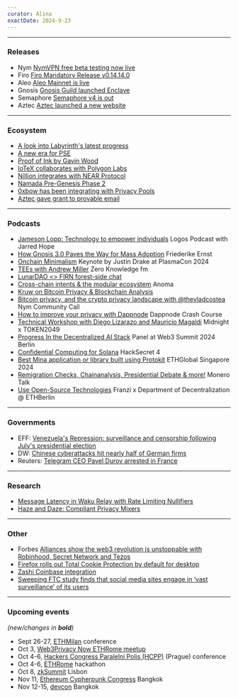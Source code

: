 ```yaml
---
curator: Alina
exactDate: 2024-9-23
---
```


<!--
### Research

### Ecosystem

### Grants

### Releases

### Podcasts

### Governments

### Other
-->

---

### Releases
- Nym [NymVPN free beta testing now live](https://blog.nymtech.net/nymvpn-free-beta-testing-now-live-751edfc9bb69)
- Firo [Firo Mandatory Release v0.14.14.0](https://firo.org/2024/09/04/firo-release-014140-mandatory.html)
- Aleo [Aleo Mainnet is live](https://x.com/AleoHQ/status/1836413826985804064)
- Gnosis [Gnosis Guild launched Enclave](https://x.com/GnosisGuild/status/1836426106074792384)
- Semaphore [Semaphore v4 is out](https://x.com/SemaphoreDevs/status/1836427240784920722)
- Aztec [Aztec launched a new website](https://aztec.network)
  
---

### Ecosystem
- [A look into Labyrinth's latest progress](https://blog.labyrinth.technology/labyrinth-user-owned-privacy-in-public-blockchains-a-look-at-our-latest-progres-2/)
- [A new era for PSE](https://pse-team.notion.site/A-new-era-for-PSE-f4cde2e1a20d49ed92071a93ad8ba7df)
- [Proof of Ink by Gavin Wood](https://cointelegraph.com/news/proof-of-ink-gavin-wood-tattoo-web3-privacy)
- [IoTeX collaborates with Polygon Labs](https://www.theblock.co/post/316806/iotex-polygon-labs-agglayer-depin)
- [Nillion integrates with NEAR Protocol](https://www.theblock.co/post/316458/nillion-integrates-with-near-protocol-enhancing-privacy-tools-for-developers)
- [Namada Pre-Genesis Phase 2](https://docs.namada.net/networks/starting-network/genesis-flow/participants#bond-to-a-pre-genesis-validator-account)
- [0xbow has been integrating with Privacy Pools](https://github.com/0xbow-io/privacy-pool-V1.0)
- [Aztec gave grant to provable email](https://x.com/NoirLang/status/1834290911745884586)
  
---

### Podcasts
- [Jameson Lopp: Technology to empower individuals](https://press.logos.co/podcasts/logos-state/jameson-lopp-technology-to-empower-individuals) Logos Podcast with Jarred Hope
- [How Gnosis 3.0 Paves the Way for Mass Adoption](https://www.youtube.com/watch?v=-Z-twj1gm10) Friederike Ernst
- [Onchain Minimalism](https://www.youtube.com/watch?v=M8CO8MUPKxU) Keynote by Justin Drake at PlasmaCon 2024
- [TEEs with Andrew Miller](https://zeroknowledge.fm/339-2/) Zero Knowledge fm
- [LunarDAO <> FIRN forest-side chat](https://x.com/lunarpunksquad/status/1836026935295476065?s=19)
- [Cross-chain intents & the modular ecosystem](https://x.com/anoma/status/1836056305854750765) Anoma
- [Kruw on Bitcoin Privacy & Blockchain Analysis](https://www.youtube.com/watch?v=v952Fd1vmOs&list=PL-EuBfVebuVN4XQICXeUun_rQNA68Qp8-&index=10)
- [Bitcoin privacy, and the crypto privacy landscape with @thevladcostea](https://www.youtube.com/watch?v=5JV06qGqf8s&list=PL-EuBfVebuVN4XQICXeUun_rQNA68Qp8-&index=9) Nym Community Call
- [How to improve your privacy with Dappnode](https://www.youtube.com/watch?v=Hz4IPSz67IQ&list=PL-EuBfVebuVN4XQICXeUun_rQNA68Qp8-&index=8) Dappnode Crash Course
- [Technical Workshop with Diego Lizarazo and Mauricio Magaldi](https://www.youtube.com/watch?v=y85aLzVMgGE&list=PL-EuBfVebuVN4XQICXeUun_rQNA68Qp8-&index=7) Midnight x TOKEN2049
- [Progress In the Decentralized AI Stack](https://www.youtube.com/watch?v=hxszdjzPENE&list=PL-EuBfVebuVN4XQICXeUun_rQNA68Qp8-&index=6) Panel at Web3 Summit 2024 Berlin
- [Confidential Computing for Solana](https://www.youtube.com/watch?v=1EwzB1S5vI8&list=PL-EuBfVebuVN4XQICXeUun_rQNA68Qp8-&index=5) HackSecret 4
- [Best Mina application or library built using Protokit](https://www.youtube.com/watch?v=C6uaNABI4J4&list=PL-EuBfVebuVN4XQICXeUun_rQNA68Qp8-&index=4) ETHGlobal Singapore 2024
- [Remigration Checks, Chainanalysis, Presidential Debate & more!](https://www.youtube.com/watch?v=qmcp2xcLT1I&list=PL-EuBfVebuVN4XQICXeUun_rQNA68Qp8-&index=2) Monero Talk
- [Use Open-Source Technologies](https://www.youtube.com/watch?v=Sr72VSjoOWw&list=PL-EuBfVebuVN4XQICXeUun_rQNA68Qp8-&index=1) Franzi x Department of Decentralization @ ETHBerlin

---

### Governments
- EFF: [Venezuela's Repression: surveillance and censorship following July's presidential election](https://www.eff.org/deeplinks/2024/09/unveiling-venezuelas-repression-surveillance-and-censorship-following-julys)
- DW: [Chinese cyberattacks hit nearly half of German firms](https://www.dw.com/en/chinese-cyberattacks-hit-nearly-half-of-german-firms-study/a-70070417)
- Reuters: [Telegram CEO Pavel Durov arrested in France](https://www.reuters.com/world/europe/telegram-messaging-app-ceo-pavel-durov-arrested-france-tf1-tv-says-2024-08-24/)

---

### Research
- [Message Latency in Waku Relay with Rate Limiting Nullifiers](https://eprint.iacr.org/2024/1073)
- [Haze and Daze: Compliant Privacy Mixers](https://eprint.iacr.org/2023/1152)

---

### Other
- Forbes [Alliances show the web3 revolution is unstoppable with Robinhood, Secret Network and Tezos](https://www.forbes.com/sites/digital-assets/2024/06/18/alliances-show-the-web3-revolution-is-unstoppable-with-robinhood-secret-network-and-tezos/)
- [Firefox rolls out Total Cookie Protection by default for desktop](https://blog.mozilla.org/en/products/firefox/firefox-rolls-out-total-cookie-protection-by-default-to-all-users-worldwide/)
- [Zashi Coinbase integration](https://x.com/ElectricCoinCo/status/1836792480001388765)
- [Sweeping FTC study finds that social media sites engage in ‘vast surveillance’ of its users](https://www.engadget.com/big-tech/sweeping-ftc-study-finds-that-social-media-sites-engage-in-vast-surveillance-of-its-users-155846997.html?guccounter=1)

---

### Upcoming events
*(new/changes in **bold**)*

* Sept 26-27, [ETHMilan](https://www.ethmilan.xyz/) conference
* Oct 3, [Web3Privacy Now ETHRome meetup](https://lu.ma/w3pn-meetup-rome1)
* Oct 4-6, [Hackers Congress Paralelní Polis (HCPP)](https://hcpp.cz/) (Prague) conference
* Oct 4-6, [ETHRome](https://ethrome.org/) hackathon
* Oct 8, [zkSummit](https://www.zksummit.com/) Lisbon
* Nov 11, [Ethereum Cypherpunk Congress](https://congress.web3privacy.info/) Bangkok
* Nov 12-15, [devcon](https://devcon.org/en/) Bangkok
